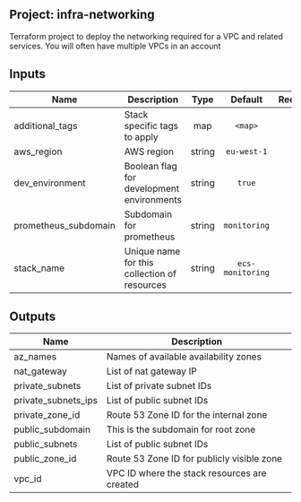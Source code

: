 ## Project: infra-networking

Terraform project to deploy the networking required for a VPC and
related services. You will often have multiple VPCs in an account



## Inputs

| Name | Description | Type | Default | Required |
|------|-------------|:----:|:-----:|:-----:|
| additional_tags | Stack specific tags to apply | map | `<map>` | no |
| aws_region | AWS region | string | `eu-west-1` | no |
| dev_environment | Boolean flag for development environments | string | `true` | no |
| prometheus_subdomain | Subdomain for prometheus | string | `monitoring` | no |
| stack_name | Unique name for this collection of resources | string | `ecs-monitoring` | no |

## Outputs

| Name | Description |
|------|-------------|
| az_names | Names of available availability zones |
| nat_gateway | List of nat gateway IP |
| private_subnets | List of private subnet IDs |
| private_subnets_ips | List of public subnet IDs |
| private_zone_id | Route 53 Zone ID for the internal zone |
| public_subdomain | This is the subdomain for root zone |
| public_subnets | List of public subnet IDs |
| public_zone_id | Route 53 Zone ID for publicly visible zone |
| vpc_id | VPC ID where the stack resources are created |

